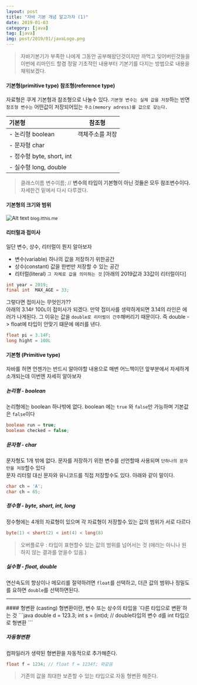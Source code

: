 ```yaml
---
layout: post
title: "자바 기본 개념 알고가자 (1)"
date: 2019-01-03
category: [java]
tag: [java]
img: post/2019/01/javaLogo.png
---
```


> 자바기본기가 부족한 나에게 그동안 공부해왔던것이지만 까먹고 잊어버린것들을 이번에 리마인드 할겸 정말 기초적인 내용부터 기본기를 다지는 방법으로 내용을 채워보겠다.

#### 기본형(primitive type) 참조형(reference type)
자료형은 쿠게 기본형과 참조형으로 나눌수 있다. `기본형 변수는 실제 값을 저장`하는 반면 `참조형 변수는` 어떤값이 저장되어있는 `주소(memory adress)를 값으로 갖는다.`

| 기본형 | 참조형 |
|:--------|:--------:|
|- 논리형 boolean          | 객체주소를 저장 |
|- 문자형 char             | |
|- 정수형 byte, short, int | |
|- 실수형 long, double     | |
  
> 클래스이름 변수이름; // **변수의 타입이 기본형이 아닌 것들은 모두 참조변수이다.** 자세한건 밑에서 다시 다루겠다.

#### 기본형의 크기와 범위
![Alt text](https://t1.daumcdn.net/cfile/tistory/2469714D593945A927)
<small>blog.itthis.me</small>

#### 리터럴과 접미사
일단 변수, 상수, 리터럴이 뭔지 알아보자
- 변수(variable) 하나의 값을 저장하기 위한공간
- 상수(constant) 값을 한번만 저장할 수 있는 공간
- 리터럴(literal) `그 자체로 값을 의미하는 것` [아래의 2019값과 33값이 리터럴이다]

```java
int year = 2019;
final int  MAX_AGE = 33;
```

그렇다면 접미사는 무엇인가??  
아래의 3.14`F` 100`L`이 접미사가 되겠다. 만약 접미사를 생략하게되면 3.14의 라인은 에러가 나게된다. 그 이유는 값을 `double로 리터럴이 간주`해버리기 때문이다. 즉 double -> float에 타입이 안맞기 떄문에 에러를 낸다.
```java
float pi = 3.14F;
long hight = 100L
```

#### 기본형 (Primitive type)
자바를 허면 언젠가는 반드시 알아야할 내용으로 매번 어느책이던 앞부분에서 자세하게 소개되는데 이번엔 자세히 알아보자


##### 논리형 - boolean
논리형에는 boolean 하나밖에 없다. boolean 에는 `true` 와 `false`만 가능하며 기본값은 `false`이다
```java
boolean run = true;
boolean checked = false;
```

##### 문자형 - char
문자형도 1개 밖에 없다. 문자를 저장하기 위한 변수를 선언할때 사용되며 `단하나의 문자만을 저장`할수 있다  
문자 리터럴 대신 문자와 유니코드를 직접 저장할수도 있다. 아래와 같이 말이다.
```java
char ch = 'A';
char ch = 65;
```

##### 정수형 - byte, short, int, long
정수형에는 4개의 자료형이 있으며 각 자료형이 저장할수 있는 값의 범위가 서로 다르다  
```java
byte(1) < short(2) < int(4) < long(8)
```
> 오버플로우 : 타입이 표현할수 있는 값의 범위를 넘어서는 것 (애러는 아니나 원하지 않는 결과를 얻을수 있음.)

##### 실수형 - float, double
연산속도의 향상이나 메모리를 절약하려면 `float`를 선택하고, 더큰 값의 범위나 정밀도를 요하면 `double`를 선택하면된다.
<hr>
#### 형변환 (casting)
형변환이란, 변수 또는 상수의 타입을 `다른 타입으로 변환`하는 것
```java
double d = 123.3;
int s = (int)d; // double타입의 변수 d를 int 타입으로 형변환
```

##### 자동형변환
컴파일러가 생략된 형변환을 자동적으로 추가해준다.
```java
float f = 1234; // float f = 1234f; 와같음
```
> 기존의 값을 최대한 보존할 수 있는 타입으로 자동 형변환 해준다.